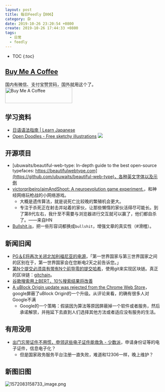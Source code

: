 ```yaml
---
layout: post
title: 每日Feedly【006】
category: 杂
date: 2019-10-26 23:20:54 +0800
create: 2019-10-26 17:44:33 +0800
tags: 
  - 日常
  - feedly
---
```


- TOC
{:toc}

## [Buy Me A Coffee](https://www.buymeacoffee.com/)
国内有微信、支付宝赞赏码，国外就用这个了。
<a href="https://www.buymeacoffee.com/Y1mI0UD" target="_blank"><img src="https://cdn.buymeacoffee.com/buttons/default-orange.png" alt="Buy Me A Coffee" style="height: 51px !important;width: 217px !important;min-width:unset !important;" ></a>

## 学习资料
* [日语语法指南 | Learn Japanese](https://res.wokanxing.info/jpgramma/)
* [Open Doodles - Free sketchy illustrations](https://www.opendoodles.com/)
  ![](https://opendoodles.s3-us-west-1.amazonaws.com/levitate.gif)
  
## 开源项目
* [ubuwaits/beautiful-web-type: In-depth guide to the best open-source typefaces: https://beautifulwebtype.com](https://github.com/ubuwaits/beautiful-web-type)，各种英文字体以及示例
* [victorqribeiro/aimAndShoot: A neuroevolution game experiment.](https://github.com/victorqribeiro/aimAndShoot)，和神经网络玩枪战的小网络游戏。
  * 大概是遗传算法，就是说死亡比较晚的繁殖机会更大。
  * 专注于杀死正在射击并站着的家伙，让那些懒惰的家伙活得尽可能长。到了第8代左右，我什至不需要与浏览器进行交互就可以赢了，他们都自杀了。——来自HN
* [Bullshit.js](https://mourner.github.io/bullshit.js/)，把一些形容词都换成`bullshit`，增强文章的真实性（#滑稽）。

## 新闻旧闻
* [PG＆E将再次关闭北加利福尼亚的电源](https://news.ycombinator.com/item?id=21357384)，「第一世界国家与第三世界国家之间的区别在于，第一世界国家会在您断电2天之前告诉您。」
* [第N个提交必须具有带有N个前导零的提交哈希](https://news.ycombinator.com/item?id=21352284)，使用git来实现区块链。真正的区块链：[gitchain](https://github.com/dj-shin/gitchain)。
* [谷歌搜索用上BERT，10%搜索结果将改善](https://www.jiqizhixin.com/articles/2019-10-26-3)
* [A uBlock Origin update was rejected from the Chrome Web Store](https://news.ycombinator.com/item?id=21233041)，google屏蔽了uBlock Origin的一个升级。从评论来看，的确有很多人对Google不满
  * Google的一个策略：假装因为算法等原因屏蔽掉一个软件或者服务，然后承诺解禁，并拖延下去直到人们选择其他方法或者适应没有服务的生活。
  
## 有用没用
* [出门忘带证件不用慌，申领这些电子证件能救急 - 少数派](https://sspai.com/post/57121)，申请身份证等的电子证件，信息电子化？
  * 但是国家政务服务平台注册一直失败，难道和12306一样，晚上维护？
  
## 新图旧图
![1572083158733_image.png](https://i.loli.net/2019/10/26/nOFbH87uGJL5zwZ.png) 